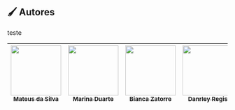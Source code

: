 
<h2 align="left">🖌️ Autores </h2>

teste

| [<img loading="lazy" src="https://avatars.githubusercontent.com/u/125374128?v=4" width=115><br><sub>Mateus da Silva</sub>](https://github.com/Matias5789) |  [<img loading="lazy" src="https://avatars.githubusercontent.com/u/125374126?v=4" width=115><br><sub>Marina Duarte</sub>](https://github.com/maricamano) |  [<img loading="lazy" src="https://avatars.githubusercontent.com/u/112172388?v=4" width=115><br><sub>Bianca Zatorre</sub>](https://github.com/biancazatorre) |  [<img loading="lazy" src="https://avatars.githubusercontent.com/u/112701726?v=4" width=115><br><sub>Danrley Regis</sub>](https://github.com/DanHunterz1) |  [<img loading="lazy" src="https://avatars.githubusercontent.com/u/123021456?v=4" width=115><br><sub>Gabriel Pimentel</sub>](https://github.com/bielpimentel) |
:---: | :---: | :---: | :---: | :---: |

